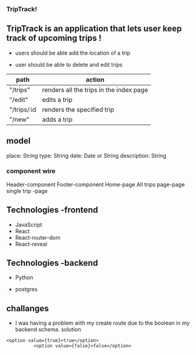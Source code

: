 ### TripTrack!

## TripTrack is an application that lets user keep track of upcoming trips !

- users should be able add the location of a trip

- user should be able to delete and edit trips

| path        | action                                  |
| ----------- | --------------------------------------- |
| "/trips"    | renders all the trips in the index page |
| "/edit"     | edits a trip                            |
| "/trips/:id | renders the specified trip              |
| "/new"      | adds a trip                             |

## model

place: String
type: String
date: Date or String
description: String

### component wire

Header-component
Footer-component
Home-page
All trips page-page
single trip -page

## Technologies -frontend

- JavaScript
- React
- React-router-dom
- React-reveal

## Technologies -backend

- Python

- postgres

## challanges

- I was having a problem with my create route due to the boolean in my backend schema.
  solution

```
<option value={true}>true</option>
          <option value={false}>false</option>
```
